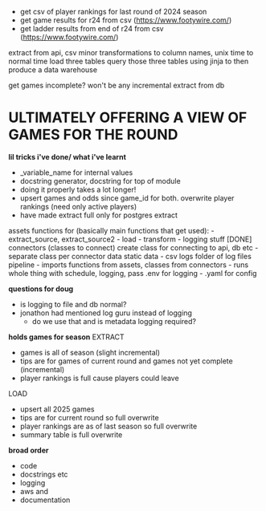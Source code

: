 - get csv of player rankings for last round of 2024 season
- get game results for r24 from csv (https://www.footywire.com/)
- get ladder results from end of r24 from csv (https://www.footywire.com/)

extract from api, csv
minor transformations to column names, unix time to normal time
load three tables
query those three tables using jinja to then produce a data warehouse

get games incomplete?
won't be any incremental extract from db

# ULTIMATELY OFFERING A VIEW OF GAMES FOR THE ROUND

**lil tricks i've done/ what i've learnt**
- _variable_name for internal values
- docstring generator, docstring for top of module
- doing it properly takes a lot longer!
- upsert games and odds since game_id for both. overwrite player rankings (need only active players)
- have made extract full only for postgres extract


assets
    functions for (basically main functions that get used):
        - extract_source, extract_source2
        - load
        - transform
        - logging stuff
[DONE] connectors (classes to connect)
    create class for connecting to api, db etc
        - separate class per connector
data
    static data
        - csv
logs
    folder of log files
pipeline
    - imports functions from assets, classes from connectors
    - runs whole thing with schedule, logging, pass .env for logging
    - .yaml for config


**questions for doug**
- is logging to file and db normal?
- jonathon had mentioned log guru instead of logging
    - do we use that and is metadata logging required?

**holds games for season**
EXTRACT
- games is all of season (slight incremental)
- tips are for games of current round and games not yet complete (incremental)
- player rankings is full cause players could leave

LOAD
- upsert all 2025 games
- tips are for current round so full overwrite
- player rankings are as of last season so full overwrite
- summary table is full overwrite

**broad order**
- code
- docstrings etc
- logging
- aws and 
- documentation
